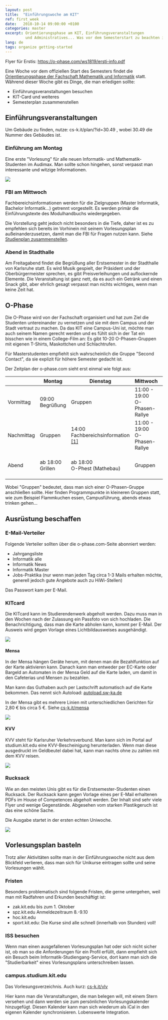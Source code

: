 ```yaml
---
layout: post
title:  "Einführungswoche am KIT"
ref: first_week
date:   2018-10-14 09:00:00 +0100
categories: master
excerpt: Orientierungsphase am KIT, Einführungsveranstaltungen
         und Administratives... Was vor dem Semesterstart zu beachten ist
lang: de
tags: organize getting-started
---
```


Flyer für Erstis: https://o-phase.com/ws1819/ersti-info.pdf

Eine Woche vor dem offiziellen Start des Semesters findet die [Orientierungsphase der Fachschaft Mathematik und Informatik](http://o-phase.com) statt.
Während dieser Woche gibt es Dinge, die man erledigen sollte:

 - Einführungsveranstaltungen besuchen
 - KIT-Card und weiteres
 - Semesterplan zusammenstellen

## Einführungsveranstaltungen

Um Gebäude zu finden, nutze: cs-k.it/plan/?id=30.49 , wobei 30.49 die Nummer des Gebäudes ist.

### Einführung am Montag

Eine erste "Vorlesung" für alle neuen Informatik- und Mathematik-Studenten im Audimax. Man sollte schon hingehen, sonst verpasst man
interessante und witzige Informationen.

![](/assets/images/audimax.jpg)

### FBI am Mittwoch

Fachbereichsinformationen werden für die Zielgruppen (Master Informatik, Bachelor Informatik...) getrennt vorgestellt.
Es werden primär die Einführungstexte des Modulhandbuchs wiedergegeben.

Die Vorstellung geht jedoch nicht besonders in die Tiefe, daher ist es
zu empfehlen sich bereits im Vorhinein mit seinem Vorlesungsplan
außeinanderzusetzen, damit man die FBI für Fragen nutzen kann.
Siehe [Studienplan zusammenstellen](/master/Studienplan-zusammenstellen.html).

### Abend in Stadthalle

Am Freitagabend findet die Begrüßung aller Erstsemester in der Stadthalle von Karlsruhe statt. Es wird Musik gespielt, der Präsident und der Oberbürgermeister sprechen, es gibt Preisverleihungen und auflockernde Elemente.
Die Veranstaltung ist ganz nett, da es auch ein Getränk und einen Snack gibt, aber ehrlich gesagt verpasst man nichts wichtiges, wenn man keine Zeit hat.


## O-Phase

Die O-Phase wird von der Fachschaft organisiert und hat zum Ziel die Studenten untereinander zu vernetzen und sie mit dem Campus und der Stadt vertraut zu machen.
Da das KIT eine Campus-Uni ist, möchte man auch seinem Namen gerecht werden und es fühlt sich in der Tat ein bisschen wie in einem College-Film an: Es gibt 10-20 O-Phasen-Gruppen mit eigenen T-Shirts, Maskottchen und Schlachtrufen.

Für Masterstudenten empfiehlt sich wahrscheinlich die Gruppe "Second Contact", da sie explizit für höhere Semester gedacht ist.

Der Zeitplan der o-phase.com sieht erst einmal wie folgt aus:

<table>
<thead>
<tr>
<th></th>
<th>Montag</th>
<th>Dienstag</th>
<th>Mittwoch</th>
<th>Donnerstag</th>
<th>Freitag</th>
<th>Samstag</th>
<th>Sonntag</th>
<th>Montag</th>
</tr>
</thead>

<tbody>
<tr>
<td>Vormittag</td>
<td>09:00 <br> Begrüßung</td>
<td>Gruppen</td>
<td>11:00 - 19:00 <br> O-Phasen-Rallye</td>
<td>Gruppen</td>
<td>11:30 <br>Abschlussveranstaltung <br> <a href="https://www.kithub.de/map/2291">Benz-HS (HMU)</a></td>
<td>10:00<br>Mädelsbrunch<br> (Mathebau)</td>
<td>Schlafen</td>
<td>Vorlesungen</td>
</tr>

<tr>
<td>Nachmittag</td>
<td>Gruppen</td>
<td>14:00 <br> Fachbereichsinformation <a href="#hörsäle-fachbereichsinformation">[1]</a></td>
<td>11:00 - 19:00 <br> O-Phasen-Rallye</td>
<td>13:30 - 17:30 <br>O-Lympia (Forum)</td>
<td>Gruppen</td>
<td></td>
<td>Schlafen</td>
<td>Vorlesungen</td>
</tr>

<tr>
<td>Abend</td>
<td>ab 18:00 <br>Grillen</td>
<td>ab 18:00 <br> O-Phest (Mathebau)</td>
<td>Gruppen</td>
<td>Gruppen</td>
<td>Gruppen</td>
<td>20:00 <br> Kinofilm</td>
<td>Schlafen</td>
<td>19:00<br>Master-Stammtisch<br> (Stövchen)</td>
</tr>
</tbody>
</table>

Wobei "Gruppen" bedeutet, dass man sich einer O-Phasen-Gruppe anschließen
sollte. Hier finden Programmpunkte in kleineren Gruppen statt, wie zum Beispiel Flammkuchen essen, Campusführung, abends etwas trinken gehen...

## Ausrüstung beschaffen

### E-Mail-Verteiler

Folgende Verteiler sollten über die o-phase.com-Seite abonniert werden:

 - Jahrgangsliste
 - Informatik alle
 - Informatik News
 - Informatik Master
 - Jobs-Praktika (nur wenn man jeden Tag circa 1-3 Mails erhalten möchte, generell jedoch gute Angebote auch zu HiWi-Stellen)

 Das Passwort kam per E-Mail.

###  KITcard

Die KITcard kann im Studierendenwerk abgeholt werden. Dazu muss man in den Wochen nach der Zulassung ein Passfoto von sich hochladen. Die Benachrichtigung, dass man die Karte abholen kann, kommt per E-Mail. Der Ausweis wird gegen Vorlage eines Lichtbildausweises ausgehändigt.

![](/assets/images/studierendenwerk.png)

#### Mensa

In der Mensa hängen Geräte herum, mit denen man die Bezahlfunktion auf der Karte aktivieren kann. Danach kann man entweder per EC-Karte oder Bargeld an Automaten in der Mensa Geld auf die Karte laden, um damit in den Cafeterias und Mensen zu bezahlen.

Man kann das Guthaben auch per Lastschrift automatisch auf die Karte bekommen. Das nennt sich Autoload: [autoload.sw-ka.de](autoload.sw-ka.de)

 In der Mensa gibt es mehrere Linien mit unterschiedlichen Gerichten für 2,80 € bis circa 5 €. Siehe [cs-k.it/mensa](cs-k.it/mensa)

![](/assets/images/mensa.jpg)

#### KVV

KVV steht für Karlsruher Verkehrsverbund. Man kann sich im Portal auf studium.kit.edu eine KVV-Bescheinigung herunterladen. Wenn man diese ausgedruckt im Geldbeutel dabei hat, kann man nachts ohne zu zahlen mit dem KVV reisen.

![](/assets/images/kvv.jpg)

### Rucksack

Wie an den meisten Unis gibt es für die Erstsemester-Studenten einen Rucksack. Der Rucksack kann gegen Vorlage eines per E-Mail erhaltenen PDFs im House of Competences abgeholt werden.
 Der Inhalt sind sehr viele Flyer und wenige Gegenstände. Abgesehen vom starken Plastikgeruch ist das eine schöne Sache.

Die Ausgabe startet in der ersten echten Uniwoche.

 ![](/assets/images/rucksack.jpg)

## Vorlesungsplan basteln

Trotz aller Aktivitäten sollte man in der Einführungswoche nicht aus dem Blickfeld verlieren, dass man sich für Unikurse eintragen sollte und seine Vorlesungen wählt.

### Fristen

Besonders problematisch sind folgende Fristen, die gerne untergehen, weil man mit Radfahren und Erkunden beschäftigt ist:

- zak.kit.edu bis zum 1. Oktober
- spz.kit.edu Anmeldezeitraum 8.-9.10
- hoc.kit.edu
- sport.kit.edu: Die Kurse sind alle schnell (innerhalb von Stunden) voll!

### ISS besuchen

Wenn man einen ausgefallenen Vorlesungsplan hat oder sich nicht sicher
ist, ob man so die Anforderungen für ein Profil erfüllt, dann empfiehlt
sich ein Besuch beim Informatik-Studiengang-Service, dort kann man sich die "Studierbarkeit" eines Vorlesungsplans unterschreiben lassen.

### campus.studium.kit.edu

Das Vorlesungsverzeichnis. Auch kurz: [cs-k.it/vlv](cs-k.it/vlv)

Hier kann man die Veranstaltungen, die man belegen will, mit einem Stern versehen und dann werden sie zum persönlichen Vorlesungskalender hinzugefügt. Diesen Kalender kann man sich wiederum als iCal in den eigenen Kalender synchronisieren. Lobenswerte Integration.
